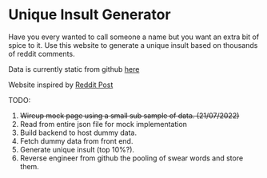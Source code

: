 # Unique Insult Generator

Have you every wanted to call someone a name but you want an extra bit of spice to it.
Use this website to generate a unique insult based on thousands of reddit comments.

Data is currently static from github [here](https://github.com/colinmorris/pejorative-compounds)

Website inspired by [Reddit Post](https://www.reddit.com/r/dataisbeautiful/comments/vmw0eu/oc_frequency_of_compound_insults_eg_poophead/)

TODO:

1. ~~Wireup mock page using a small sub sample of data. (21/07/2022)~~
1. Read from entire json file for mock implementation
1. Build backend to host dummy data.
1. Fetch dummy data from front end.
1. Generate unique insult (top 10%?).
1. Reverse engineer from github the pooling of swear words and store them.

